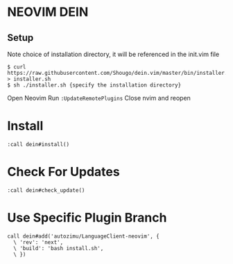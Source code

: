 # NEOVIM DEIN

## Setup
Note choice of installation directory, it will be referenced in the init.vim file
```
$ curl https://raw.githubusercontent.com/Shougo/dein.vim/master/bin/installer.sh > installer.sh
$ sh ./installer.sh {specify the installation directory}
```
Open Neovim
Run `:UpdateRemotePlugins`
Close nvim and reopen

# Install
`:call dein#install()`

# Check For Updates
`:call dein#check_update()`

# Use Specific Plugin Branch
```vim
call dein#add('autozimu/LanguageClient-neovim', {
  \ 'rev': 'next',
  \ 'build': 'bash install.sh',
  \ })
```
